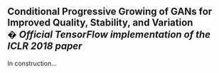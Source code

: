 ## Conditional Progressive Growing of GANs for Improved Quality, Stability, and Variation<br><i>� Official TensorFlow implementation of the ICLR 2018 paper</i>

In construction...
